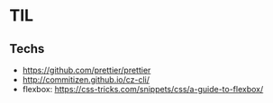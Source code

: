 # TIL

## Techs

- https://github.com/prettier/prettier
- http://commitizen.github.io/cz-cli/
- flexbox: https://css-tricks.com/snippets/css/a-guide-to-flexbox/